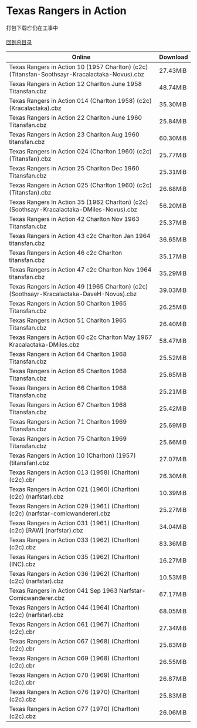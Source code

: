 # Texas Rangers in Action

打包下载📦仍在工事中

[回到总目录](/Catalogs.md)







Online | Download
--- | ---
Texas Rangers in Action 10 (1957 Charlton) (c2c) (Titansfan-Soothsayr-Kracalactaka-Novus).cbz | 27.43MiB
Texas Rangers in Action 12 Charlton June 1958 Titansfan.cbz | 48.74MiB
Texas Rangers in Action 014 (Charlton 1958) (c2c) (Kracalactaka).cbz | 35.30MiB
Texas Rangers in Action 22 Charlton June 1960 Titansfan.cbz | 25.84MiB
Texas Rangers in Action 23 Charlton Aug 1960 titansfan.cbz | 60.30MiB
Texas Rangers in Action 024 (Charlton 1960) (c2c) (Titansfan).cbz | 25.77MiB
Texas Rangers in Action 25 Charlton Dec 1960 Titansfan.cbz | 25.31MiB
Texas Rangers in Action 025 (Charlton 1960) (c2c) (Titansfan).cbz | 26.68MiB
Texas Rangers In Action 35 (1962 Charlton) (c2c) (Soothsayr-Kracalactaka-DMiles-Novus).cbz | 56.20MiB
Texas Rangers in Action 42 Charlton Nov 1963 Titansfan.cbz | 25.37MiB
Texas Rangers in Action 43 c2c Charlton Jan 1964 titansfan.cbz | 36.65MiB
Texas Rangers in Action 46 c2c Charlton titansfan.cbz | 35.17MiB
Texas Rangers in Action 47 c2c Charlton Nov 1964 titansfan.cbz | 35.29MiB
Texas Rangers in Action 49 (1965 Charlton) (c2c) (Soothsayr-Kracalactaka-DaveH-Novus).cbz | 39.03MiB
Texas Rangers in Action 50 Charlton 1965 Titansfan.cbz | 26.25MiB
Texas Rangers in Action 51 Charlton 1965 Titansfan.cbz | 26.40MiB
Texas Rangers in Action 60 c2c Charlton May 1967 Kracalactaka-DMiles.cbz | 58.47MiB
Texas Rangers in Action 64 Charlton 1968 Titansfan.cbz | 25.52MiB
Texas Rangers in Action 65 Charlton 1968 Titansfan.cbz | 25.65MiB
Texas Rangers in Action 66 Charlton 1968 Titansfan.cbz | 25.21MiB
Texas Rangers in Action 67 Charlton 1968 Titansfan.cbz | 25.42MiB
Texas Rangers in Action 71 Charlton 1969 Titansfan.cbz | 25.69MiB
Texas Rangers in Action 75 Charlton 1969 Titansfan.cbz | 25.66MiB
Texas Rangers in Action 10 (Charlton) (1957) (titansfan).cbz | 27.07MiB
Texas Rangers in Action 013 (1958) (Charlton) (c2c).cbr | 26.30MiB
Texas Rangers in Action 021 (1960) (Charlton) (c2c) (narfstar).cbz | 10.39MiB
Texas Rangers in Action 029 (1961) (Charlton) (c2c) (narfstar-comicwanderer).cbz | 25.27MiB
Texas Rangers in Action 031 (1961) (Charlton) (c2c) [RAW] (narfstar).cbz | 34.04MiB
Texas Rangers in Action 033 (1962) (Charlton) (c2c).cbz | 83.36MiB
Texas Rangers in Action 035 (1962) (Charlton) (INC).cbz | 16.27MiB
Texas Rangers in Action 036 (1962) (Charlton) (c2c) (narfstar).cbz | 10.53MiB
Texas Rangers in Action 041 Sep 1963 Narfstar-Comicwanderer.cbz | 67.17MiB
Texas Rangers in Action 044 (1964) (Charlton) (c2c) (narfstar).cbz | 68.05MiB
Texas Rangers in Action 061 (1967) (Charlton) (c2c).cbr | 27.34MiB
Texas Rangers in Action 067 (1968) (Charlton) (c2c).cbr | 25.83MiB
Texas Rangers in Action 069 (1968) (Charlton) (c2c).cbr | 26.55MiB
Texas Rangers in Action 070 (1969) (Charlton) (c2c).cbr | 26.87MiB
Texas Rangers In Action 076 (1970) (Charlton) (c2c).cbz | 25.83MiB
Texas Rangers in Action 077 (1970) (Charlton) (c2c).cbz | 26.06MiB